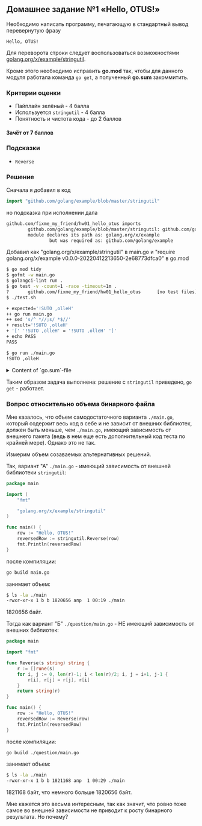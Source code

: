 #

## Домашнее задание №1 «Hello, OTUS!»

Необходимо написать программу, печатающую в стандартный вывод перевернутую фразу

```text
Hello, OTUS!
```

Для переворота строки следует воспользоваться возможностями
[golang.org/x/example/stringutil](https://github.com/golang/example/tree/master/stringutil).

Кроме этого необходимо исправить **go.mod** так, чтобы для данного модуля работала
команда `go get`, а полученный **go.sum** закоммитить.

### Критерии оценки

- Пайплайн зелёный - 4 балла
- Используется `stringutil` - 4 балла
- Понятность и чистота кода - до 2 баллов

#### Зачёт от 7 баллов

### Подсказки

- `Reverse`

### Решение

Сначала я добавил в код

```go
import "github.com/golang/example/blob/master/stringutil"
```

но подсказка при исполнении дала

```bash
github.com/fixme_my_friend/hw01_hello_otus imports
        github.com/golang/example/blob/master/stringutil: github.com/golang/example@v0.0.0-20220412213650-2e68773dfca0: parsing go.mod:
        module declares its path as: golang.org/x/example
                but was required as: github.com/golang/example
```

Добавил как "golang.org/x/example/stringutil" в main.go и "require golang.org/x/example v0.0.0-20220412213650-2e68773dfca0" в go.mod

```bash
$ go mod tidy
$ gofmt -w main.go 
$ golangci-lint run .
$ go test -v -count=1 -race -timeout=1m .
?       github.com/fixme_my_friend/hw01_hello_otus      [no test files]
$ ./test.sh

+ expected='!SUTO ,olleH'
++ go run main.go
++ sed 's/^ *//;s/ *$//'
+ result='!SUTO ,olleH'
+ '[' '!SUTO ,olleH' = '!SUTO ,olleH' ']'
+ echo PASS
PASS

$ go run ./main.go 
!SUTO ,olleH
```

<details>
<summary> Content of `go.sum`-file</summary>

```text
github.com/yuin/goldmark v1.2.1/go.mod h1:3hX8gzYuyVAZsxl0MRgGTJEmQBFcNTphYh9decYSb74=
golang.org/x/crypto v0.0.0-20190308221718-c2843e01d9a2/go.mod h1:djNgcEr1/C05ACkg1iLfiJU5Ep61QUkGW8qpdssI0+w=
golang.org/x/crypto v0.0.0-20191011191535-87dc89f01550/go.mod h1:yigFU9vqHzYiE8UmvKecakEJjdnWj3jj499lnFckfCI=
golang.org/x/crypto v0.0.0-20200622213623-75b288015ac9/go.mod h1:LzIPMQfyMNhhGPhUkYOs5KpL4U8rLKemX1yGLhDgUto=
golang.org/x/example v0.0.0-20220412213650-2e68773dfca0 h1:ygD+9PaH9IfzZUF131IxmiXGkxzuN/pphDjzh2LY8N8=
golang.org/x/example v0.0.0-20220412213650-2e68773dfca0/go.mod h1:+yakPl5KR9J+ysfUNADYwEU5qeqjUO473wDktD4xMYw=
golang.org/x/mod v0.3.0/go.mod h1:s0Qsj1ACt9ePp/hMypM3fl4fZqREWJwdYDEqhRiZZUA=
golang.org/x/net v0.0.0-20190404232315-eb5bcb51f2a3/go.mod h1:t9HGtf8HONx5eT2rtn7q6eTqICYqUVnKs3thJo3Qplg=
golang.org/x/net v0.0.0-20190620200207-3b0461eec859/go.mod h1:z5CRVTTTmAJ677TzLLGU+0bjPO0LkuOLi4/5GtJWs/s=
golang.org/x/net v0.0.0-20201021035429-f5854403a974/go.mod h1:sp8m0HH+o8qH0wwXwYZr8TS3Oi6o0r6Gce1SSxlDquU=
golang.org/x/sync v0.0.0-20190423024810-112230192c58/go.mod h1:RxMgew5VJxzue5/jJTE5uejpjVlOe/izrB70Jof72aM=
golang.org/x/sync v0.0.0-20201020160332-67f06af15bc9/go.mod h1:RxMgew5VJxzue5/jJTE5uejpjVlOe/izrB70Jof72aM=
golang.org/x/sys v0.0.0-20190215142949-d0b11bdaac8a/go.mod h1:STP8DvDyc/dI5b8T5hshtkjS+E42TnysNCUPdjciGhY=
golang.org/x/sys v0.0.0-20190412213103-97732733099d/go.mod h1:h1NjWce9XRLGQEsW7wpKNCjG9DtNlClVuFLEZdDNbEs=
golang.org/x/sys v0.0.0-20200930185726-fdedc70b468f/go.mod h1:h1NjWce9XRLGQEsW7wpKNCjG9DtNlClVuFLEZdDNbEs=
golang.org/x/text v0.3.0/go.mod h1:NqM8EUOU14njkJ3fqMW+pc6Ldnwhi/IjpwHt7yyuwOQ=
golang.org/x/text v0.3.3/go.mod h1:5Zoc/QRtKVWzQhOtBMvqHzDpF6irO9z98xDceosuGiQ=
golang.org/x/tools v0.0.0-20180917221912-90fa682c2a6e/go.mod h1:n7NCudcB/nEzxVGmLbDWY5pfWTLqBcC2KZ6jyYvM4mQ=
golang.org/x/tools v0.0.0-20191119224855-298f0cb1881e/go.mod h1:b+2E5dAYhXwXZwtnZ6UAqBI28+e2cm9otk0dWdXHAEo=
golang.org/x/tools v0.0.0-20210112183307-1e6ecd4bf1b0/go.mod h1:emZCQorbCU4vsT4fOWvOPXz4eW1wZW4PmDk9uLelYpA=
golang.org/x/xerrors v0.0.0-20190717185122-a985d3407aa7/go.mod h1:I/5z698sn9Ka8TeJc9MKroUUfqBBauWjQqLJ2OPfmY0=
golang.org/x/xerrors v0.0.0-20191011141410-1b5146add898/go.mod h1:I/5z698sn9Ka8TeJc9MKroUUfqBBauWjQqLJ2OPfmY0=
golang.org/x/xerrors v0.0.0-20200804184101-5ec99f83aff1/go.mod h1:I/5z698sn9Ka8TeJc9MKroUUfqBBauWjQqLJ2OPfmY0=

```

</details>

Таким образом задача выполнена: решение с `stringutil` приведено, `go get` - работает.

### Вопрос относительно объема бинарного файла

Мне казалось, что объем самодостаточного варианта `./main.go`, который содержит весь код в себе и не зависит от внешних библиотек, должен быть меньше, чем `./main.go`, имеющий зависимость от внешнего пакета (ведь в нем еще есть дополнительный код теста по крайней мере). Однако это не так.

Измерим объем созаваемых альтернативных решений.

Так, вариант "А" `./main.go` - имеющий зависимость от внешней библиотеки `stringutil`:

```go
package main

import (
    "fmt"

    "golang.org/x/example/stringutil"
)

func main() {
    row := "Hello, OTUS!"
    reversedRow := stringutil.Reverse(row)
    fmt.Println(reversedRow)
}
```

после компиляции:

```bash
go build main.go
```

занимает объем:

```bash
$ ls -la ./main
-rwxr-xr-x 1 b b 1820656 апр  1 00:19 ./main
```

1820656 байт.

Тогда как вариант "Б" `./question/main.go` - НЕ имеющий зависимость от внешних библиотек:

```go
package main

import "fmt"

func Reverse(s string) string {
    r := []rune(s)
    for i, j := 0, len(r)-1; i < len(r)/2; i, j = i+1, j-1 {
        r[i], r[j] = r[j], r[i]
    }
    return string(r)
}

func main() {
    row := "Hello, OTUS!"
    reversedRow := Reverse(row)
    fmt.Println(reversedRow)
}
```

после компиляции:

```bash
go build ./question/main.go 
```

занимает объем:

```bash
$ ls -la ./main
-rwxr-xr-x 1 b b 1821168 апр  1 00:29 ./main
```

1821168 байт, что немного больше 1820656 байт.

Мне кажется это весьма интересным, так как значит, что ровно тоже самое во внешней зависимости не приводит к росту бинарного результата. Но почему?
